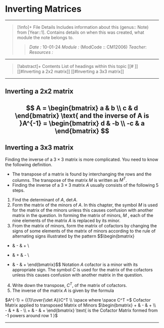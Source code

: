 # Inverting Matrices
---
> [!info]+ File Details
> Includes information about this (genus:: Note) from [Year::1]. Contains details on when this was created, what module the note belongs to. 
> >*Date :* 10-01-24
> > *Module :* (ModCode :: CM12006) 
> > *Teacher*: 
> > *Resources :*

---
> [!abstract]+ Contents
> List of headings within this topic
> [[# ]]  [[#Inverting a 2x2 matrix]]
> [[#Inverting a 3x3 matrix]]

--- 
## Inverting a 2x2 matrix

$$ A = \begin{bmatrix} 
a & b \\ 
c & d \end{bmatrix} \text{ and the inverse of A is }A^{-1} = \begin{bmatrix} 
d & -b \\ 
-c & a \end{bmatrix}  $$
 ---
## Inverting a 3x3 matrix
Finding the inverse of a $3 \times 3$ matrix is more complicated. You need to know the following definition.
- The transpose of a matrix is found by interchanging the rows and the columns.
The transpose of the matrix $M$ is written as $M^T$.
- Finding the inverse of a $3 \times 3$ matrix $A$ usually consists of the following 5 steps.
1. Find the determinant of $A$, $\det A$.
2. Form the matrix of the minors of $A$. In this chapter, the symbol $M$ is used for the matrix of the minors unless this causes confusion with another matrix in the question.
In forming the matrix of minors, $M$ , each of the nine elements of the matrix $A$ is replaced by its minor.
3. From the matrix of minors, form the matrix of cofactors by changing the signs of some elements of the matrix of minors according to the rule of alternating signs illustrated by the pattern
$$\begin{bmatrix} 
+ & - & + \\ 
- & + & - \\ 
+ & - & + \end{bmatrix}$$
Notation $A$ cofactor is a minor with its
appropriate sign.
The symbol $C$ is used for the matrix of the cofactors unless this causes confusion with another matrix in the question.
4. Write down the transpose, $C^T$, of the matrix of cofactors.
5. The inverse of the matrix $A$ is given by the formula

$A^{-1} = {{1}\over{\det A}}C^T \\ \space where \space C^T =$ Cofactor Matrix applied to transposed Matrix of Minors   $\begin{bmatrix} + & - & + \\ - & + & - \\ + & - & + \end{bmatrix} \text{ is the Cofactor Matrix formed from -1 powers around row 1 }$

---